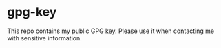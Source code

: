 # gpg-key
This repo contains my public GPG key. Please use it when contacting me with sensitive information.
